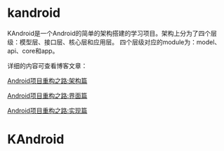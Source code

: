 # kandroid
KAndroid是一个Android的简单的架构搭建的学习项目。架构上分为了四个层级：模型层、接口层、核心层和应用层。
四个层级对应的module为：model、api、core和app。

详细的内容可查看博客文章：

[Android项目重构之路:架构篇](http://keeganlee.me/post/android/20150605)

[Android项目重构之路:界面篇](http://keeganlee.me/post/android/20150619)

[Android项目重构之路:实现篇](http://keeganlee.me/post/android/20150629)

# KAndroid

